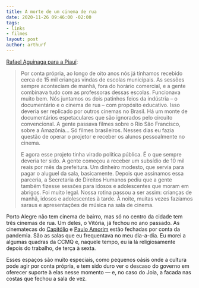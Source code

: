 ```yaml
---
title: A morte de um cinema de rua
date: 2020-11-26 09:46:00 -02:00
tags:
- links
- filmes
layout: post
author: arthurf
---
```


[Rafael Aguinaga para a Piauí](https://piaui.folha.uol.com.br/morte-de-um-cinema-de-rua/):

> Por conta própria, ao longo de oito anos nós já tínhamos recebido cerca de 15 mil crianças vindas de escolas municipais. As sessões sempre aconteciam de manhã, fora do horário comercial, e a gente combinava tudo com as professoras dessas escolas. Funcionava muito bem. Nós juntamos os dois patinhos feios da indústria – o documentário e o cinema de rua – com propósito educativo. Isso deveria ser replicado por outros cinemas no Brasil. Há um monte de documentários espetaculares que são ignorados pelo circuito convencional. A gente passava filmes sobre o Rio São Francisco, sobre a Amazônia… Só filmes brasileiros. Nesses dias eu fazia questão de operar o projetor e receber os alunos pessoalmente no cinema.
>
> E agora esse projeto tinha virado política pública. É o que sempre deveria ter sido. A gente começou a receber um subsídio de 10 mil reais por mês da prefeitura. Um dinheiro modesto, que servia para pagar o aluguel da sala, basicamente. Depois que assinamos essa parceria, a Secretaria de Direitos Humanos pediu que a gente também fizesse sessões para idosos e adolescentes que moram em abrigos. Foi muito legal. Nossa rotina passou a ser assim: crianças de manhã, idosos e adolescentes à tarde. À noite, muitas vezes fazíamos saraus e apresentações de música na sala de cinema.

Porto Alegre não tem cinema de bairro, mas só no centro da cidade tem três cinemas de rua. Um deles, o Vitória, já fechou no ano passado. As cinematecas do [Capitólio](https://www.capitolio.org.br) e [Paulo Amorim](http://www.ccmq.com.br/) estão fechadas por conta da pandemia. São as salas que eu frequentava no meu dia-a-dia. Eu morei a algumas quadras da CCMQ e, naquele tempo, eu ia lá religiosamente depois do trabalho, de terça à sexta.

Esses espaços são muito especiais, como pequenos oásis onde a cultura pode agir por conta própria, e tem sido duro ver o descaso do governo em oferecer suporte à elas nesse momento — e, no caso do Joia, a facada nas costas que fechou a sala de vez.
